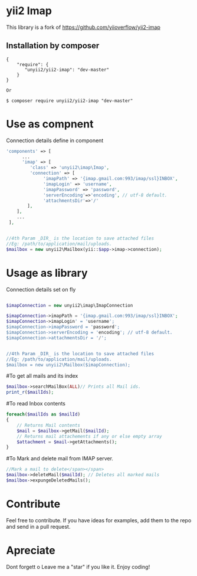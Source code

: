 yii2 Imap
==========
This library is a fork of https://github.com/yiioverflow/yii2-imap

Installation by composer
------------
```composer
{
    "require": {
       "unyii2/yii2-imap": "dev-master"
    }
}

Or

$ composer require unyii2/yii2-imap "dev-master"
```

# Use as compnent

Connection details define in component

```php
'components' => [
      ...
      'imap' => [
         'class' => 'unyii2\imap\Imap',
         'connection' => [
              'imapPath' => '{imap.gmail.com:993/imap/ssl}INBOX',
              'imapLogin' => 'username',
              'imapPassword' => 'password',
              'serverEncoding'=>'encoding', // utf-8 default.
              'attachmentsDir'=>'/'
        ],
    ],
    ...
 ],


//4th Param _DIR_ is the location to save attached files 
//Eg: /path/to/application/mail/uploads.
$mailbox = new unyii2\Mailbox(yii::$app->imap->connection);
```

# Usage as library

Connection details set on fly

```php

$imapConnection = new unyii2\imap\ImapConnection

$imapConnection->imapPath = '{imap.gmail.com:993/imap/ssl}INBOX';
$imapConnection->imapLogin' = 'username';
$imapConnection->imapPassword = 'password';
$imapConnection->serverEncoding = 'encoding'; // utf-8 default.
$imapConnection->attachmentsDir = '/';


//4th Param _DIR_ is the location to save attached files 
//Eg: /path/to/application/mail/uploads.
$mailbox = new unyii2\Mailbox($imapConnection);
```

#To get all mails and its index
```php
$mailbox->searchMailBox(ALL)// Prints all Mail ids.
print_r($mailIds);
```

#To read Inbox contents
```php
foreach($mailIds as $mailId)
{
    // Returns Mail contents
    $mail = $mailbox->getMail($mailId); 
    // Returns mail attachements if any or else empty array
    $attachment = $mail->getAttachments(); 
}
```

#To Mark and delete mail from IMAP server.
```php
//Mark a mail to delete</span></span> 
$mailbox->deleteMail($mailId); // Deletes all marked mails
$mailbox->expungeDeletedMails();
```

# Contribute
Feel free to contribute. If you have ideas for examples, add them to the repo and send in a pull request.

# Apreciate
Dont forgett o Leave me a "star" if you like it. Enjoy coding!
